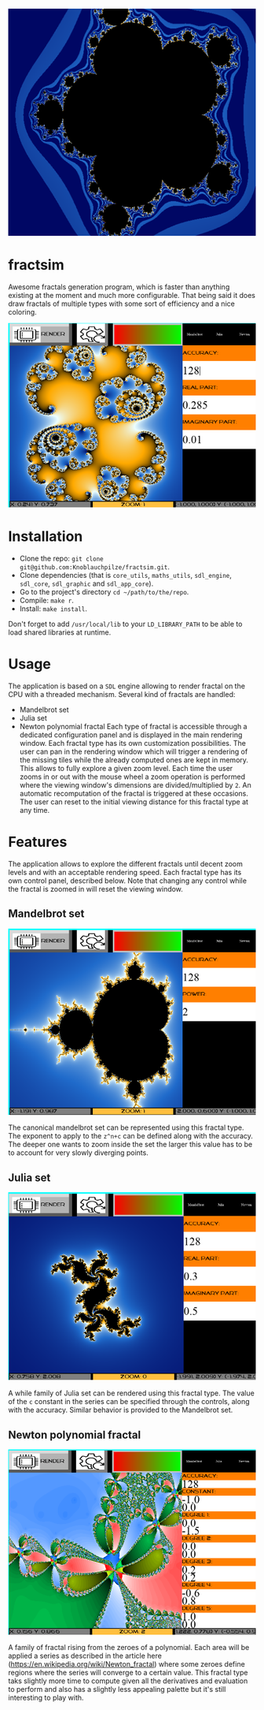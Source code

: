 ![Mandelbrot](logo.png)

# fractsim
Awesome fractals generation program, which is faster than anything existing at the moment and much more configurable. That being said it does draw fractals of multiple types with some sort of efficiency and a nice coloring.

![Julia set 0.285+0.001i](pretty.png)

# Installation

- Clone the repo: `git clone git@github.com:Knoblauchpilze/fractsim.git`.
- Clone dependencies (that is `core_utils`, `maths_utils`, `sdl_engine`, `sdl_core`, `sdl_graphic` and `sdl_app_core`).
- Go to the project's directory `cd ~/path/to/the/repo`.
- Compile: `make r`.
- Install: `make install`.

Don't forget to add `/usr/local/lib` to your `LD_LIBRARY_PATH` to be able to load shared libraries at runtime.

# Usage

The application is based on a `SDL` engine allowing to render fractal on the CPU with a threaded mechanism. Several kind of fractals are handled:
 * Mandelbrot set
 * Julia set
 * Newton polynomial fractal
Each type of fractal is accessible through a dedicated configuration panel and is displayed in the main rendering window. Each fractal type has its own customization possibilities.
The user can pan in the rendering window which will trigger a rendering of the missing tiles while the already computed ones are kept in memory. This allows to fully explore a given zoom level. Each time the user zooms in or out with the mouse wheel a zoom operation is performed where the viewing window's dimensions are divided/multiplied by `2`. An automatic recomputation of the fractal is triggered at these occasions. The user can reset to the initial viewing distance for this fractal type at any time.

# Features

The application allows to explore the different fractals until decent zoom levels and with an acceptable rendering speed. Each fractal type has its own control panel, described below.
Note that changing any control while the fractal is zoomed in will reset the viewing window.

## Mandelbrot set

![Mandelbrot view](mandelbrot_view.png)

The canonical mandelbrot set can be represented using this fractal type. The exponent to apply to the `z^n+c` can be defined along with the accuracy. The deeper one wants to zoom inside the set the larger this value has to be to account for very slowly diverging points.

## Julia set

![Julia view](julia_view.png)

A while family of Julia set can be rendered using this fractal type. The value of the `c` constant in the series can be specified through the controls, along with the accuracy. Similar behavior is provided to the Mandelbrot set.

## Newton polynomial fractal

![Newton view](newton_view.png)

A family of fractal rising from the zeroes of a polynomial. Each area will be applied a series as described in the article here (https://en.wikipedia.org/wiki/Newton_fractal) where some zeroes define regions where the series will converge to a certain value.
This fractal type taks slightly more time to compute given all the derivatives and evaluation to perform and also has a slightly less appealing palette but it's still interesting to play with.
